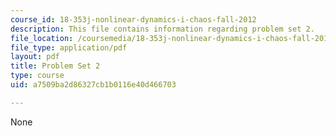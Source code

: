 ```yaml
---
course_id: 18-353j-nonlinear-dynamics-i-chaos-fall-2012
description: This file contains information regarding problem set 2.
file_location: /coursemedia/18-353j-nonlinear-dynamics-i-chaos-fall-2012/a7509ba2d86327cb1b0116e40d466703_MIT18_353JF12_pset2.pdf
file_type: application/pdf
layout: pdf
title: Problem Set 2
type: course
uid: a7509ba2d86327cb1b0116e40d466703

---
```

None